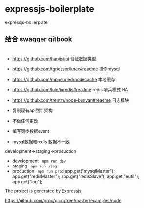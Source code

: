 # expressjs-boilerplate
expressjs-boilerplate
## 结合 swagger gitbook  

#

-   https://github.com/hapijs/joi  验证数据类型

-  https://github.com/tgriesser/knex#readme  操作mysql
-  https://github.com/mpneuried/nodecache   本地缓存
-  https://github.com/luin/ioredis#readme redis 哨兵模式 HA
-  https://github.com/trentm/node-bunyan#readme  日志模块

-  复制现有api到新架构
-  不做任何更改
-  编写同步数据event
-  mysql数据和redis 数据不一致




development->staging->production

- development ``` npm run dev```
- staging ``` npm run stag```
- production ``` npm run prod```
   app.get("mysqlMaster");
   app.get("redisMaster");
   app.get("redisSlave");
   app.get("eutil");
    app.get("log");

The project is generated by [Expressjs](https://expressjs.com/).


https://github.com/grpc/grpc/tree/master/examples/node
